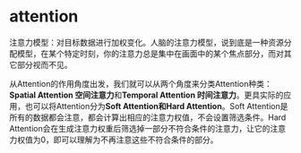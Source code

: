 # attention
注意力模型：对目标数据进行加权变化。人脑的注意力模型，说到底是一种资源分配模型，在某个特定时刻，你的注意力总是集中在画面中的某个焦点部分，而对其它部分视而不见。

从Attention的作用角度出发，我们就可以从两个角度来分类Attention种类：**Spatial Attention 空间注意力**和**Temporal Attention 时间注意力**。更具实际的应用，也可以将Attention分为**Soft Attention和Hard Attention**。Soft Attention是所有的数据都会注意，都会计算出相应的注意力权值，不会设置筛选条件。Hard Attention会在生成注意力权重后筛选掉一部分不符合条件的注意力，让它的注意力权值为0，即可以理解为不再注意这些不符合条件的部分。
